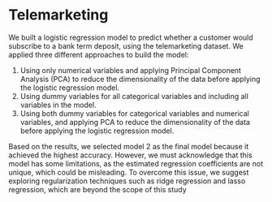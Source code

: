 # Telemarketing

We built a logistic regression model to predict whether a customer would subscribe to a 
bank term deposit, using the telemarketing dataset. We applied three different approaches to build the 
model:

1. Using only numerical variables and applying Principal Component Analysis (PCA) to reduce the 
dimensionality of the data before applying the logistic regression model.
2. Using dummy variables for all categorical variables and including all variables in the model.
3. Using both dummy variables for categorical variables and numerical variables, and applying PCA 
to reduce the dimensionality of the data before applying the logistic regression model.

Based on the results, we selected model 2 as the final model because it achieved the highest accuracy. 
However, we must acknowledge that this model has some limitations, as the estimated regression 
coefficients are not unique, which could be misleading. To overcome this issue, we suggest exploring 
regularization techniques such as ridge regression and lasso regression, which are beyond the scope of 
this study
